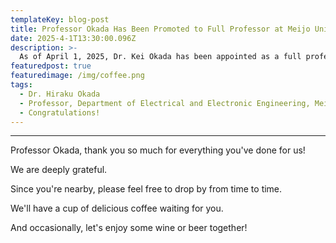 ```yaml
---
templateKey: blog-post
title: Professor Okada Has Been Promoted to Full Professor at Meijo University
date: 2025-4-1T13:30:00.096Z
description: >-
  As of April 1, 2025, Dr. Kei Okada has been appointed as a full professor in the Department of Electrical and Electronic Engineering, Faculty of Science and Technology, Meijo University.
featuredpost: true
featuredimage: /img/coffee.png
tags:
  - Dr. Hiraku Okada
  - Professor, Department of Electrical and Electronic Engineering, Meijo University
  - Congratulations!
---
```


---
Professor Okada, thank you so much for everything you've done for us!

We are deeply grateful.

Since you're nearby, please feel free to drop by from time to time.

We'll have a cup of delicious coffee waiting for you.

And occasionally, let's enjoy some wine or beer together!